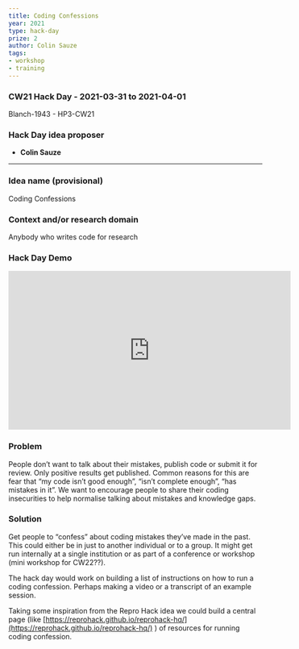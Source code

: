 ```yaml
---
title: Coding Confessions
year: 2021
type: hack-day
prize: 2
author: Colin Sauze
tags:
- workshop
- training
---
```


### CW21 Hack Day - 2021-03-31 to 2021-04-01

Blanch-1943 - HP3-CW21

### **Hack Day idea proposer**

* **Colin Sauze**

---


### **Idea name (provisional)**

Coding Confessions

### **Context and/or research domain**

Anybody who writes code for research

### **Hack Day Demo**

<iframe width="560" height="315" src="https://www.youtube.com/embed/oovijJUIKYI" title="YouTube video player" frameborder="0" allow="accelerometer; autoplay; clipboard-write; encrypted-media; gyroscope; picture-in-picture; web-share" allowfullscreen></iframe>


### **Problem**

People don’t want to talk about their mistakes, publish code or submit it for review. Only positive results get published. Common reasons for this are fear that “my code isn’t good enough”, “isn’t complete enough”, “has mistakes in it”. We want to encourage people to share their coding insecurities to help normalise talking about mistakes and knowledge gaps. 


### **Solution**

Get people to “confess” about coding mistakes they’ve made in the past. This could either be in just to another individual or to a group. It might get run internally at a single institution or as part of a conference or workshop (mini workshop for CW22??).

The hack day would work on building a list of instructions on how to run a coding confession. Perhaps making a video or a transcript of an example session. 

Taking some inspiration from the Repro Hack idea we could build a central page (like [https://reprohack.github.io/reprohack-hq/](https://reprohack.github.io/reprohack-hq/) ) of resources for running coding confession.

